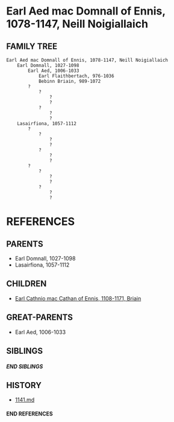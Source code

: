 # Earl Aed mac Domnall of Ennis, 1078-1147, Neill Noigiallaich

## FAMILY TREE
```
Earl Aed mac Domnall of Ennis, 1078-1147, Neill Noigiallaich
    Earl Domnall, 1027-1098
        Earl Aed, 1006-1033
            Earl Flaithbertach, 976-1036
            Bebinn Briain, 989-1072
        ?
            ?
                ?
                ?
            ?
                ?
                ?
    Lasairfiona, 1057-1112
        ?
            ?
                ?
                ?
            ?
                ?
                ?
        ?
            ?
                ?
                ?
            ?
                ?
                ?
```


# REFERENCES

## PARENTS 
* Earl Domnall, 1027-1098
* Lasairfiona, 1057-1112

## CHILDREN 
* [Earl Cathnio mac Cathan of Ennis, 1108-1171, Briain](p/cathnio_mac_cathan_1108.md)


## GREAT-PARENTS 
* Earl Aed, 1006-1033

## SIBLINGS

##### END SIBLINGS  
## HISTORY
* [1141.md](../h/1141.md)

#### END REFERENCES
